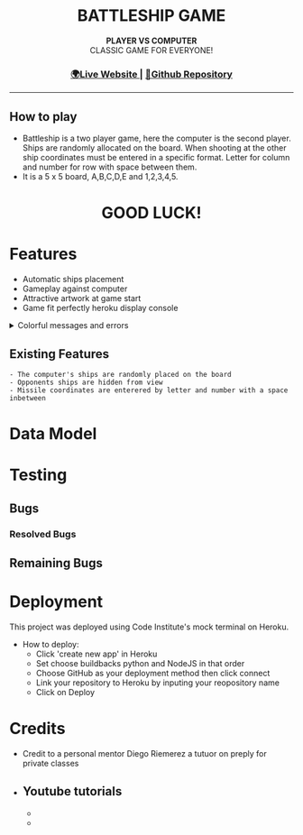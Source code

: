 <h1 align="center">BATTLESHIP GAME</h1>


<div align="center">
  <strong>PLAYER VS COMPUTER</strong>
</div>
<div align="center">
CLASSIC GAME FOR EVERYONE!
</div>

<div align="center">
  <h3>
    <a href="">
      🌍Live Website
    </a>
    <span> | </span>
    <a href="">
      💾Github Repository
    </a>
  </h3>
</div>
<hr>

## How to play
- Battleship is a two player game, here the computer is the second player. Ships are randomly allocated on the board. When shooting at the other ship coordinates must be entered in a specific format. Letter for column and number for row with space between them. 
- It is a 5 x 5 board, A,B,C,D,E and 1,2,3,4,5.
<h1 align="center">GOOD LUCK!</h1>


# Features

- Automatic ships placement
- Gameplay against computer
- Attractive artwork at game start
- Game fit perfectly heroku display console
<details>
<summary>Colorful messages and errors</summary>
<img src= alt='colorful messages and errors'>
</details>

## Existing Features
    - The computer's ships are randomly placed on the board
    - Opponents ships are hidden from view
    - Missile coordinates are enterered by letter and number with a space inbetween 

# Data Model 

# Testing

## Bugs
### Resolved Bugs
## Remaining Bugs

# Deployment

This project was deployed using Code Institute's mock terminal on Heroku.

- How to deploy:
    - Click 'create new app' in Heroku
    - Set choose buildbacks python and NodeJS in that order
    - Choose GitHub as your deployment method then click connect
    - Link your repository to Heroku by inputing your reopository name
    - Click on Deploy

# Credits

- Credit to a personal mentor Diego Riemerez a tutuor on preply for private classes
- Youtube tutorials
  -
  -
  -
